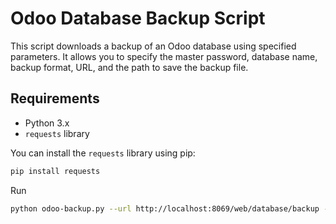 # Odoo Database Backup Script

This script downloads a backup of an Odoo database using specified parameters. It allows you to specify the master password, database name, backup format, URL, and the path to save the backup file.

## Requirements

- Python 3.x
- `requests` library

You can install the `requests` library using pip:

```sh
pip install requests
```
Run 
```sh
python odoo-backup.py --url http://localhost:8069/web/database/backup --master_pwd admin123 --name hij --backup_format zip --backup_file_path backup_database.zip
```